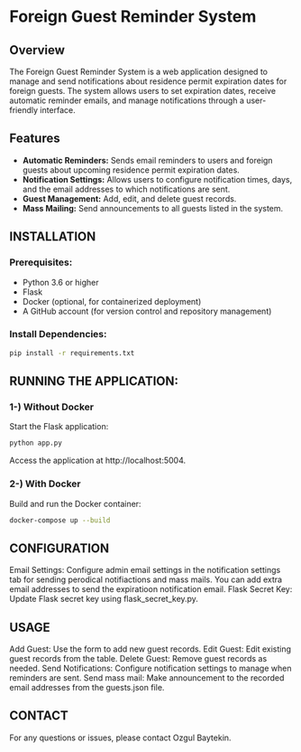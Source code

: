 # Foreign Guest Reminder System

## Overview
The Foreign Guest Reminder System is a web application designed to manage and send notifications about residence permit expiration dates for foreign guests. The system allows users to set expiration dates, receive automatic reminder emails, and manage notifications through a user-friendly interface.

## Features
- **Automatic Reminders:** Sends email reminders to users and foreign guests about upcoming residence permit expiration dates.
- **Notification Settings:** Allows users to configure notification times, days, and the email addresses to which notifications are sent.
- **Guest Management:** Add, edit, and delete guest records.
- **Mass Mailing:** Send announcements to all guests listed in the system.

## INSTALLATION

### Prerequisites:
- Python 3.6 or higher
- Flask
- Docker (optional, for containerized deployment)
- A GitHub account (for version control and repository management)

### Install Dependencies:

``` bash 
pip install -r requirements.txt
```

## RUNNING THE APPLICATION:
### 1-) Without Docker
Start the Flask application:

``` bash 
python app.py
```

Access the application at http://localhost:5004.
### 2-) With Docker
Build and run the Docker container:

``` bash
docker-compose up --build
```

## CONFIGURATION
Email Settings: Configure admin email settings in the notification settings tab for sending perodical notifiactions and mass mails. You can add extra email addresses to send the expiratioon notification email.
Flask Secret Key: Update Flask secret key using flask_secret_key.py.



## USAGE
Add Guest: Use the form to add new guest records.
Edit Guest: Edit existing guest records from the table.
Delete Guest: Remove guest records as needed.
Send Notifications: Configure notification settings to manage when reminders are sent.
Send mass mail: Make announcement to the recorded email addresses from the guests.json file.


## CONTACT
For any questions or issues, please contact Ozgul Baytekin.
